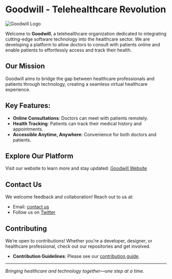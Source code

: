 # Goodwill - Telehealthcare Revolution

![Goodwill Logo](https://cdn.glitch.global/aaaafb61-5029-4f3b-b557-da8e7d735209/Favicon.png?v=1720269400536)

Welcome to **Goodwill**, a telehealthcare organization dedicated to integrating cutting-edge software technology into the healthcare sector. We are developing a platform to allow doctors to consult with patients online and enable patients to effortlessly access and track their health.

## Our Mission
Goodwill aims to bridge the gap between healthcare professionals and patients through technology, creating a seamless virtual healthcare experience.

## Key Features:
- **Online Consultations**: Doctors can meet with patients remotely.
- **Health Tracking**: Patients can track their medical history and appointments.
- **Accessible Anytime, Anywhere**: Convenience for both doctors and patients.

## Explore Our Platform
Visit our website to learn more and stay updated:
[Goodwill Website](https://drgoodwill.glitch.me/)

## Contact Us
We welcome feedback and collaboration! Reach out to us at:
- Email: [contact us](mailto:projectdrgoodwill@gmail.com)
- Follow us on [Twitter](https://twitter.com/goodwill)

## Contributing
We’re open to contributions! Whether you’re a developer, designer, or healthcare professional, check out our repositories and get involved.

- **Contribution Guidelines**: Please see our [contribution guide](link/to/contribution-guide.md).

---
*Bringing healthcare and technology together—one step at a time.*


